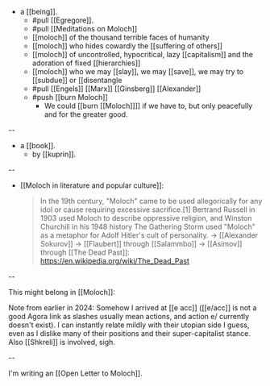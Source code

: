 - a [[being]].
  - #pull [[Egregore]].
  - #pull [[Meditations on Moloch]]
  - [[moloch]] of the thousand terrible faces of humanity
  - [[moloch]] who hides cowardly the [[suffering of others]]
  - [[moloch]] of uncontrolled, hypocritical, lazy [[capitalism]] and the adoration of fixed [[hierarchies]]
  - [[moloch]] who we may [[slay]], we may [[save]], we may try to [[subdue]] or [[disentangle
  - #pull [[Engels]] [[Marx]] [[Ginsberg]] [[Alexander]]
  - #push [[burn Moloch]]
    - We could [[burn [[Moloch]]]] if we have to, but only peacefully and for the greater good.

--

- a [[book]].
  - by [[kuprin]].

--

- [[Moloch in literature and popular culture]]:
  > In the 19th century, "Moloch" came to be used allegorically for any idol or cause requiring excessive sacrifice.[1] Bertrand Russell in 1903 used Moloch to describe oppressive religion, and Winston Churchill in his 1948 history The Gathering Storm used "Moloch" as a metaphor for Adolf Hitler's cult of personality.
  > -> [[Alexander Sokurov]]
  > -> [[Flaubert]] through [[Salammbo]]
  > -> [[Asimov]] through [[The Dead Past]]: https://en.wikipedia.org/wiki/The_Dead_Past

--

This might belong in [[Moloch]]:

Note from earlier in 2024: Somehow I arrived at [[e acc]] ([[e/acc]] is not a good Agora link as slashes usually mean actions, and action e/ currently doesn't exist). I can instantly relate mildly with their utopian side I guess, even as I dislike many of their positions and their super-capitalist stance. Also [[Shkreli]] is involved, sigh.

--

I'm writing an [[Open Letter to Moloch]].
